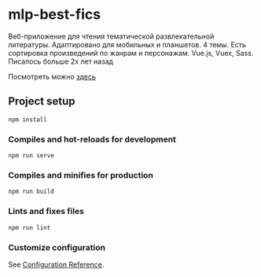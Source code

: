 # mlp-best-fics

Веб-приложение для чтения тематической развлекательной литературы. Адаптировано для мобильных и планшетов. 4 темы. Есть сортировка произведений по жанрам и персонажам. Vue.js, Vuex, Sass. Писалось больше 2х лет назад

Посмотреть можно <a href="http://mlp-best-fics.cw53615.tw1.ru/">здесь</a>

## Project setup
```
npm install
```

### Compiles and hot-reloads for development
```
npm run serve
```

### Compiles and minifies for production
```
npm run build
```

### Lints and fixes files
```
npm run lint
```

### Customize configuration
See [Configuration Reference](https://cli.vuejs.org/config/).
